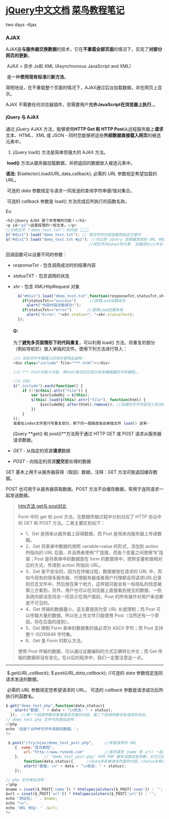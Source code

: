 # [jQuery中文文档](https://www.jquery123.com/hover/) [菜鸟教程笔记](https://www.runoob.com/jquery/jquery-tutorial.html)

two days -Ajax

### AJAX

AJAX是**与服务器交换数据**的技术，它在**不重载全部页面**的情况下，实现了**对部分网页的更新**。

​		AJAX = 异步 Js和 XML (Asynchronous JavaScript and XML)

​		是一种**使用现有标准**的**新方法**。

简短地说，在不重载整个页面的情况下，AJAX通过后台加载数据，并在网页上显示。

AJAX 不需要任何浏览器插件，但需要用户**允许JavaScript在浏览器上执行**。。

#### jQuery 与 AJAX

通过 jQuery AJAX 方法，能够使用**HTTP Get 和 HTTP Post**从远程服务器上**请求**文本、HTML、XML 或 JSON - 同时您能够把这些**外部数据直接载入网页**的被选元素中。

1. jQuery load() 方法是简单但强大的 AJAX 方法。

​     **load()** 方法从服务器加载数据，并把返回的数据放入被选元素中。

**语法:**  $(selector).load(URL,data,callback);    必需的 *URL* 参数规定希望加载的 URL。

​		可选的 *data* 参数规定与请求一同发送的查询字符串键/值对集合。

​                可选的 *callback* 参数是 load() 方法完成后所执行的函数名称。

Ex:

```javascript
<h2>jQuery AJAX 是个非常棒的功能！</h2>
<p id="p1">这是段落的一些文本。</p>
//示例文件（"demo_test.txt"）的内容 👆👆👆
$("#div1").load("demo_test.txt"); // 把文件的内容加载到指定元素中
$("#div1").load("demo_test.txt #p1"); //可以把 jQuery 选择器添加到 URL 参数中去。
                                     //把文件内id=p1的元素  加载进div1中去
```

回调函数可以设置不同的参数：

- *responseTxt* - 包含调用成功时的结果内容

- *statusTXT* -     包含调用的状态

- *xhr* -                包含 XMLHttpRequest 对象

  ```javascript
    $("#div1").load("demo_test.txt",function(responseTxt,statusTxt,xhr){
      if(statusTxt=="success")      //调用Load加载成功 
        alert("外部内容加载成功!");
      if(statusTxt=="error")       //调用Load加载失败
        alert("Error: "+xhr.status+": "+xhr.statusText);
    });
  ```

  #### Q:

  为了**避免多页面情形下的代码重复**，可以利用 load() 方法，将重复的部分（例如导航栏）放入单独的文件，使用下列方法进行导入：

  ```javascript
  //1.当前文件中要插入的地方使用此结构：
  <div class="include" file="***.html"></div>
  
  //2.***.html中放入内容，用html格式仅仅因为会有编辑器的书写辅助。。
  
  //3.代码：
  $(".include").each(function() {
      if (!!$(this).attr("file")) {
          var $includeObj = $(this);
          $(this).load($(this).attr("file"), function(html) {
              $includeObj.after(html).remove(); //加载的文件内容写入到当前标签后面并移除当前标签
          })
      }
  });
  或者在index文件里只写重复部分，剩下的一股脑放各自单独文件 load() 进来~
  ```

  

  jQuery **get() 和 post()**方法用于通过 HTTP GET 或 POST 请求从服务器请求数据。

- *GET* - 从指定的资源**请求**数据
- *POST* - 向指定的资源**提交**要处理的数据

GET 基本上用于从服务器获得（取回）数据。注释：GET 方法可能返回缓存数据。

POST 也可用于从服务器获取数据。POST 方法不会缓存数据，常用于连同请求一起发送数据。

>[http方法 get与 post对比](https://www.runoob.com/tags/html-httpmethods.html)
>
>Form 中的 get 和 post 方法，在数据传输过程中分别对应了 HTTP 协议中的 GET 和 POST 方法。二者主要区别如下：
>
>-  1、Get 是用来从服务器上获得数据，而 Post 是用来向服务器上传递数据。
>-  2、Get 将表单中数据的按照 variable=value 的形式，添加到 action 所指向的 URL 后面，并且两者使用“?”连接，而各个变量之间使用“&”连接；Post 是将表单中的数据放在 form 的数据体中，按照变量和值相对应的方式，传递到 action 所指向 URL。
>-  3、Get 是不安全的，因为在传输过程，数据被放在请求的 URL 中，而如今现有的很多服务器、代理服务器或者用户代理都会将请求URL记录到日志文件中，然后放在某个地方，这样就可能会有一些隐私的信息被第三方看到。另外，用户也可以在浏览器上直接看到提交的数据，一些系统内部消息将会一同显示在用户面前。Post 的所有操作对用户来说都是不可见的。
>-  4、Get 传输的数据量小，这主要是因为受 URL 长度限制；而 Post 可以传输大量的数据，所以在上传文件只能使用 Post（当然还有一个原因，将在后面的提到）。
>-  5、Get 限制 Form 表单的数据集的值必须为 ASCII 字符；而 Post 支持整个 ISO10646 字符集。
>-  6、Get 是 Form 的默认方法。
>
>使用 Post 传输的数据，可以通过设置编码的方式正确转化中文；而 Get 传输的数据却没有变化。在以后的程序中，我们一定要注意这一点。

---

​	$.get(*URL*,*callback*);     $.post(*URL,data,callback*);   //可选的 *data* 参数规定连同请求发送的数据。

​	必需的 *URL* 参数规定您希望请求的 URL。 可选的 *callback* 参数是请求成功后所执行的函数名。

```javascript
$.get("demo_test.php",function(data,status){
    alert("数据: " + data + "\n状态: " + status);
  });  //第一个回调参数存有被请求页面的内容，第二个回调参数存有请求的状态。
// demo_test.php 文件代码类似这样：
<?php                       
echo '这是个从PHP文件中读取的数据。';  
?>
```

```javascript
 $.post("/try/ajax/demo_test_post.php",     //希望请求的 URL
    {  name:"菜鸟教程",
        url:"http://www.runoob.com"         //连同请求（name 和 url）一起发送数据
    },           // "demo_test_post.php" 中的 PHP 脚本读取这些参数，对它们进行处理，然后返回结果。
        function(data,status){      //data存有被请求页面的内容，status存有请求的状态。 
        alert("数据: \n" + data + "\n状态: " + status);
    });

// php 文件类似这样：
<?php
$name = isset($_POST['name']) ? htmlspecialchars($_POST['name']) : '';
$url = isset($_POST['url']) ? htmlspecialchars($_POST['url']) : '';
echo '网站名: ' . $name;
echo "\n";
echo 'URL 地址: ' .$url;
?>
```

